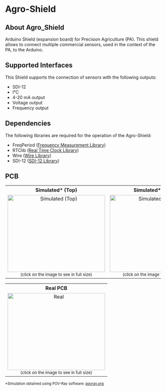 Agro-Shield
==============

About Agro_Shield
---
Arduino Shield (expansion board) for Precision Agriculture (PA). This shield allows to connect multiple commercial sensors, used in the context of the PA, to the Arduino.

Supported Interfaces
---
This Shield supports the connection of sensors with the following outputs:
- SDI-12
- I²C
- 4-20 mA output
- Voltage output
- Frequency output

Dependencies
---
The following libraries are required for the operation of the Agro-Shield:
- FreqPeriod ([Frequency Measurement Library](http://interface.khm.de/index.php/lab/interfaces-advanced/frequency-measurement-library/))
- RTClib ([Real Time Clock Library](https://github.com/adafruit/RTClib))
- Wire ([Wire Library](https://github.com/PaulStoffregen/Wire))
- SDI-12 ([SDI-12 Library](https://github.com/EnviroDIY/Arduino-SDI-12))

PCB
---
<center>
	<table>
		<tr>
			<th colspan="1">Simulated* (Top)</th>
			<th colspan="1">Simulated* (Bottom)</th>
		</tr>
		<tr>
			<td style="text-align:center;"><img alt="Simulated (Top)" src="http://oi66.tinypic.com/2z6bib9.jpg" width="315" height="249"/><br><sup>(click on the image to see in full size)</sup></td>
			<td style="text-align:center;"><img alt="Simulated (Bottom)" src="http://oi65.tinypic.com/k3oron.jpg" width="315" height="249"/><br><sup>(click on the image to see in full size)</sup></td>
		</tr>
	</table>
</center>

<center>
	<table>
		<tr>
			<th colspan="1">Real PCB</th>
		</tr>
		<tr>
			<td style="text-align:center;"><img alt="Real" src="http://oi66.tinypic.com/2d0bcd3.jpg" width="315" height="249"/><br><sup>(click on the image to see in full size)</sup></td>
		</tr>
	</table>
</center>

<sup>*Simulation obtained using POV-Ray software: [povray.org](http://www.povray.org/)</sup>
